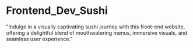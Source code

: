 # Frontend_Dev_Sushi
"Indulge in a visually captivating sushi journey with this front-end website, offering a delightful blend of mouthwatering menus, immersive visuals, and seamless user experience."
